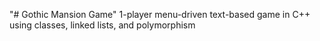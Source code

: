 "# Gothic Mansion Game"
1-player menu-driven text-based game in C++ using classes, linked lists, and polymorphism
